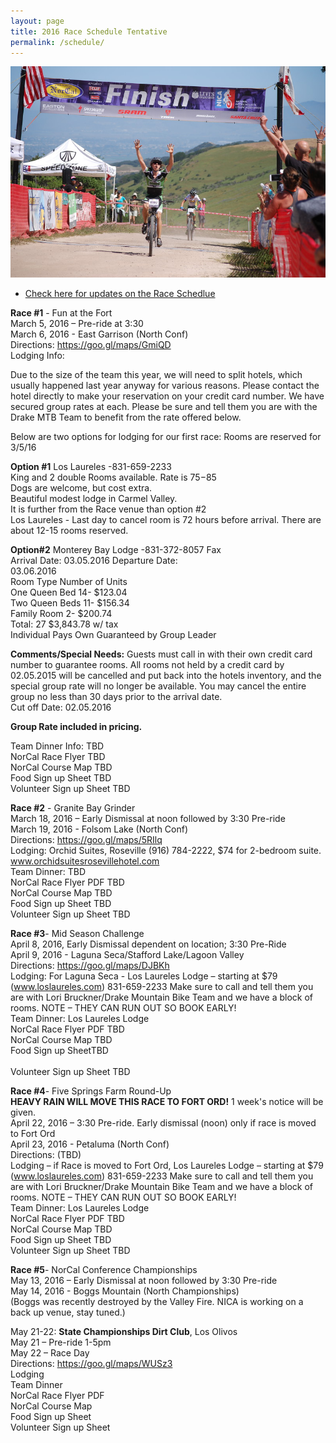 ```yaml
---
layout: page
title: 2016 Race Schedule Tentative
permalink: /schedule/
---
```


![finishline pic](../images/ftw.jpg)

* <a href="http://www.norcalmtb.org/">Check here for updates on the Race Schedlue</a>

**Race #1** - Fun at the Fort<br>
March 5, 2016 – Pre-ride at 3:30<br>
March 6, 2016 - East Garrison (North Conf)<br> 
Directions: <https://goo.gl/maps/GmiQD><br>
Lodging Info: 

Due to the size of the team this year, we will need to split hotels, which usually happened last year anyway for various reasons. 
Please contact the hotel directly to make your reservation on your credit card number.   We have secured group rates at each. 
Please be sure and tell them you are with the Drake MTB Team to benefit from the rate offered below. 

Below are two options for lodging for our first race:
Rooms are reserved for 3/5/16

**Option #1**
Los Laureles  -831-659-2233<br>
King and 2 double Rooms available.   Rate is $75-$85<br>
Dogs are welcome, but cost extra.<br>
Beautiful modest lodge in Carmel Valley. <br>
It is further from the Race venue than option #2<br>
Los Laureles - Last day to cancel room is 72 hours before arrival. There are about 12-15 rooms reserved. 

**Option#2**
Monterey Bay Lodge -831-372-8057 Fax<br>
Arrival Date: 03.05.2016   Departure Date:<br> 
03.06.2016    
Room Type Number of Units<br>
One Queen Bed                      14- $123.04<br>
Two Queen Beds                  11- $156.34 <br>
Family Room                    2- $200.74 <br>
Total:                  27 $3,843.78 w/ tax <br>
Individual Pays Own Guaranteed by Group Leader 

**Comments/Special Needs:**
Guests must call in with their own credit card number to guarantee rooms.  All rooms not 
held by a credit card by 02.05.2015 will be cancelled and put back into the hotels 
inventory, and the special group rate will no longer be available. You may cancel the 
entire group no less than 30 days prior to the arrival date.  
Cut off Date:  02.05.2016
                        
**Group Rate included in pricing.**

Team Dinner Info: TBD<br> 
NorCal Race Flyer TBD <br>
NorCal Course Map TBD<br> 
Food Sign up Sheet TBD<br> 
Volunteer Sign up Sheet TBD<br> 

**Race #2** - Granite Bay Grinder <br>
March 18, 2016 – Early Dismissal at noon followed by 3:30 Pre-ride<br> 
March 19, 2016 - Folsom Lake (North Conf)<br>
Directions: <https://goo.gl/maps/5RIlq><br>
Lodging: Orchid Suites, Roseville (916) 784-2222, $74 for 2-bedroom suite. www.orchidsuitesrosevillehotel.com<br>
Team Dinner: TBD<br>
NorCal Race Flyer PDF TBD<br>
NorCal Course Map TBD<br>
Food Sign up Sheet TBD<br>
Volunteer Sign up Sheet TBD<br>

**Race #3**- Mid Season Challenge <br>
April 8, 2016, Early Dismissal dependent on location; 3:30 Pre-Ride<br>
April 9, 2016 - Laguna Seca/Stafford Lake/Lagoon Valley<br>
Directions: <https://goo.gl/maps/DJBKh><br>
Lodging: For Laguna Seca - Los Laureles Lodge – starting at $79 (www.loslaureles.com) 831-659-2233 Make sure to call and tell them you are with Lori Bruckner/Drake Mountain Bike Team and we have a block of rooms.  NOTE – THEY CAN RUN OUT SO BOOK EARLY!<br>
Team Dinner: Los Laureles Lodge<br> 
NorCal Race Flyer PDF TBD<br> 
NorCal Course Map TBD<br> 
Food Sign up SheetTBD<br>  
Volunteer Sign up Sheet TBD<br>  

**Race #4**-  Five Springs Farm Round-Up <br> 
**HEAVY RAIN WILL MOVE THIS RACE TO FORT ORD!** 1 week's notice will be given.<br>
April 22, 2016 – 3:30 Pre-ride. Early dismissal (noon) only if race is moved to Fort Ord<br>
April 23, 2016 - Petaluma (North Conf)<br>
Directions: (TBD)<br>
Lodging – if Race is moved to Fort Ord, Los Laureles Lodge – starting at $79 (www.loslaureles.com) 831-659-2233 Make sure to call and tell them you are with Lori Bruckner/Drake Mountain Bike Team and we have a block of rooms.  NOTE – THEY CAN RUN OUT SO BOOK EARLY!<br>
Team Dinner: Los Laureles Lodge<br>
NorCal Race Flyer PDF TBD<br>
NorCal Course Map TBD<br>
Food Sign up Sheet TBD<br> 
Volunteer Sign up Sheet TBD<br> 

**Race #5**- NorCal Conference Championships<br>
May 13, 2016 – Early Dismissal at noon followed by 3:30 Pre-ride<br>
May 14, 2016 - Boggs Mountain (North Championships)<br>
(Boggs was recently destroyed by the Valley Fire. NICA is working on a back up venue, stay tuned.)

May 21-22: **State Championships Dirt Club**, Los Olivos<br>
May 21 – Pre-ride 1-5pm<br>
May 22 – Race Day<br>
Directions: <https://goo.gl/maps/WUSz3><br>
Lodging<br>
Team Dinner <br>
NorCal Race Flyer PDF <br>
NorCal Course Map <br>
Food Sign up Sheet<br>
Volunteer Sign up Sheet <br>